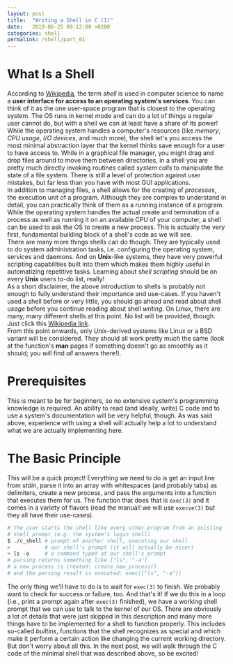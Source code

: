 ```yaml
---
layout: post
title:  "Writing a Shell in C (1)"
date:   2019-06-25 09:12:00 +0200
categories: shell
permalink: /shell/part_01
---
```


# What Is a Shell
According to [Wikipedia](https://en.wikipedia.org/wiki/Shell_(computing)), the term *shell* is used in computer science to name a **user interface for access to an operating system's services**. You can think of it as the one user-space program that is closest to the operating system. The OS runs in kernel mode and can do a lot of things a regular user cannot do, but with a shell we can at least have a share of its power! While the operating system handles a computer's resources (like *memory*, *CPU usage*, *I/O devices*, and much more), the shell let's you access the most minimal abstraction layer that the kernel thinks save enough for a user to have access to. While in a graphical file manager, you might drag and drop files around to move them between directories, in a shell you are pretty much directly invoking routines called *system calls* to manipulate the state of a file system. There is still a level of protection against user mistakes, but far less than you have with most GUI applications.
<br>
In addition to managing files, a shell allows for the creating of *processes*, the execution unit of a program. Although they are complex to understand in detail, you can practically think of them as a running instance of a program. While the operating system handles the actual create and termination of a process as well as running it on an available CPU of your computer, a shell can be used to ask the OS to create a new process. This is actually the very first, fundamental building block of a shell's code as we will see.
<br>
There are many more things shells can do though. They are typically used to do system administration tasks, i.e. configuring the operating system, services and daemons. And on **Unix**-like systems, they have very powerful scripting capabilities built into them which makes them highly useful in automatizing repetitive tasks. Learning about *shell scripting* should be on every **Unix** users to-do list, really!
<br>
As a short disclaimer, the above introduction to shells is probably not enough to fully understand their importance and use-cases. If you haven't used a shell before or very little, you should go ahead and read about shell *usage* before you continue reading about shell *writing*. On Linux, there are many, many different shells at this point. No list will be provided, though. Just click this [Wikipedia link](https://en.wikipedia.org/wiki/Comparison_of_command_shells).
<br>
From this point onwards, only *Unix*-derived systems like Linux or a BSD variant will be considered. They should all work pretty much the same (look at the function's **man** pages if something doesn't go as smoothly as it should; you *will* find *all* answers there!).

# Prerequisites
This is meant to be for beginners, so no extensive system's programming knowledge is required. An ability to read (and ideally, write) C code and to use a system's documentation will be very helpful, though. As was said above, experience with using a shell will actually help a lot to understand what we are actually implementing here.

# The Basic Principle
This will be a quick project! Everything we need to do is get an input line from *stdin*, parse it into an array with whitespaces (and probably tabs) as delimiters, create a new process, and pass the arguments into a function that executes them for us. The function that does that is `exec(3)` and it comes in a variety of flavors (read the manual! we will use `execve(3)` but they all have their use-cases).

```bash
# the user starts the shell like every other program from an existing
# shell prompt (e.g. the system's login shell)
$ ./c_shell # prompt of another shell, executing our shell
>           # our shell's prompt (it will actually be nicer)
> ls -a     # a command typed at our shell's prompt
# parsing returns something like ["ls", "-a"]
# a new process is created: create_new_process()
# and the parsing result is executed: exec(["ls", "-a"])
```

The only thing we'll have to do is to wait for `exec(3)` to finish. We probably want to check for success or failure, too. And that's it! If we do this in a loop (i.e., print a prompt again after `exec(3)` finished), we have a working shell prompt that we can use to talk to the kernel of our OS. There are obviously a lot of details that were just skipped in this description and many more things have to be implemented for a shell to function properly. This includes so-called *builtins*,
functions that the shell recognizes as special and which make it perform a certain action like changing the current working directory. But don't worry about all this. In the next post, we will walk through the C code of the minimal shell that was described above, so be excited!

